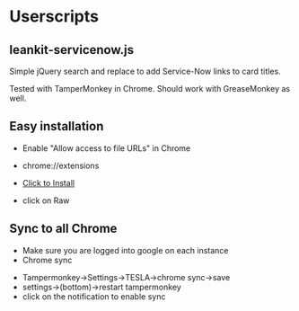 # Userscripts

## leankit-servicenow.js

Simple jQuery search and replace to add Service-Now links to card titles.

Tested with TamperMonkey in Chrome.  Should work with GreaseMonkey as well.

## Easy installation

* Enable "Allow access to file URLs" in Chrome
 + chrome://extensions
* <a href="https://raw.github.com/kstateome/userscript/master/leankit-servicenow.tamper.js">Click to Install</a>
 + click on Raw

## Sync to all Chrome

* Make sure you are logged into google on each instance
* Chrome sync
 + Tampermonkey->Settings->TESLA->chrome sync->save
 + settings->(bottom)->restart tampermonkey
 + click on the notification to enable sync
   
